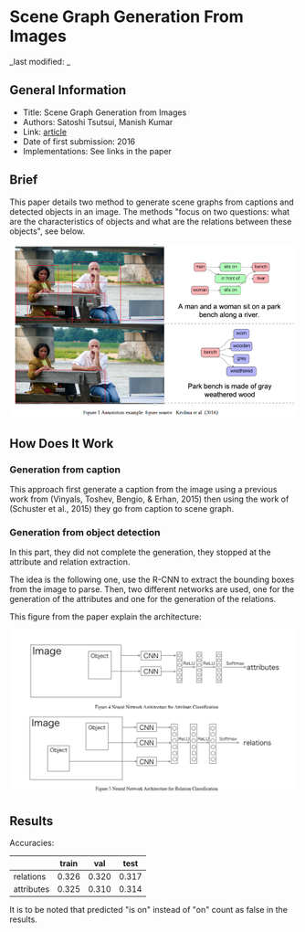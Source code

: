 # Scene Graph Generation From Images

_last modified: _

## General Information

- Title: Scene Graph Generation from Images
- Authors: Satoshi Tsutsui, Manish Kumar
- Link: [article](http://vision.soic.indiana.edu/b657/sp2016/projects/stsutsui/paper.pdf)
- Date of first submission: 2016
- Implementations: See links in the paper

## Brief

This paper details two method to generate scene graphs from captions and detected objects in an image. The methods "focus on two questions: what are the characteristics of objects and what are the relations between these objects", see below.

![example](https://github.com/D3lt4lph4/papers/blob/master/docs/images/scenegraph/scenegraphgenerationfromimages/brief.png?raw=true "example")

## How Does It Work

### Generation from caption

This approach first generate a caption from the image using a previous work from (Vinyals, Toshev, Bengio, & Erhan, 2015) then using the work of  
(Schuster et al., 2015) they go from caption to scene graph.

### Generation from object detection

In this part, they did not complete the generation, they stopped at the attribute and relation extraction.

The idea is the following one, use the R-CNN to extract the bounding boxes from the image to parse. Then, two different networks are used, one for the generation of the attributes and one for the generation of the relations.

This figure from the paper explain the architecture:

![example](https://github.com/D3lt4lph4/papers/blob/master/docs/images/scenegraph/scenegraphgenerationfromimages/from_objects.png?raw=true "example")

## Results

Accuracies:

| | train | val | test |
|-|-------|-----|------|
|relations|0.326|0.320|0.317|
|attributes|0.325|0.310|0.314|

It is to be noted that predicted "is on" instead of "on" count as false in the results.